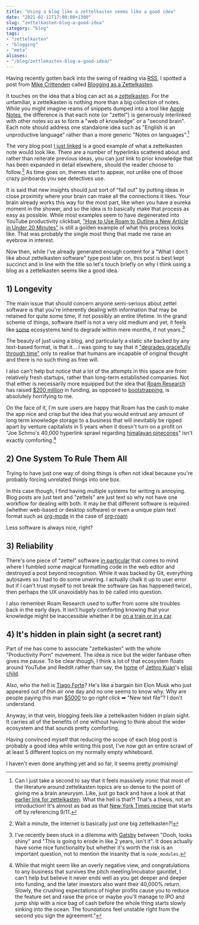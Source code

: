 ```yaml
---
title: "Using a blog like a zettelkasten seems like a good idea"
date: "2021-02-11T17:00:00+1300"
slug: "zettelkasten-blog-a-good-idea"
category: "blog"
tags:
- "zettelkasten"
- "blogging"
- "meta"
aliases:
- "/blog/zettlekasten-blog-a-good-idea/"
---
```


Having recently gotten back into the swing of reading via [RSS](https://en.wikipedia.org/wiki/RSS), I spotted a post from [Mike Crittenden](https://critter.blog) called [Blogging as a Zettelkasten](https://critter.blog/2021/02/10/blogging-as-a-zettelkasten/).

It touches on the idea that a blog can act as a [zettelkasten](https://zettelkasten.de/introduction/). For the unfamiliar, a zettelkasten is nothing more than a big collection of notes. While you might imagine reams of snippets dumped into a tool like [Apple Notes](https://en.wikipedia.org/wiki/Notes_(Apple)), the difference is that each note (or "zettel") is generously interlinked with other notes so as to form a "web of knowledge" or a "second brain". Each note should address one standalone idea such as "English is an unproductive language" rather than a more generic "Notes on languages".[^not-succinct]

The very blog post [I just linked](https://critter.blog/2021/02/10/blogging-as-a-zettelkasten/) is a good example of what a zettelkasten note would look like. There are a number of hyperlinks scattered about and rather than reiterate previous ideas, you can just link to prior knowledge that has been expanded in detail elsewhere, should the reader choose to follow.[^internet] As time goes on, themes start to appear, not unlike one of those crazy pinboards you see detectives use.

It is said that new insights should just sort of "fall out" by putting ideas in close proximity where your brain can make all the connections it likes. Your brain already works this way for the most part, like when you have a eureka moment in the shower, and so the idea is to basically make that process as easy as possible. While most examples seem to have degenerated into YouTube productivity clickbait, ["How to Use Roam to Outline a New Article in Under 20 Minutes"](https://www.youtube.com/watch?v=RvWic15iXjk) is still a golden example of what this process looks like. That was probably the single most thing that made me raise an eyebrow in interest.

Now then, while I've already generated enough content for a "What I don't like about zettelkasten software" type post later on, this post is best kept succinct and in line with the title so let's touch briefly on why I think using a blog as a zettelkasten seems like a good idea.

## 1) Longevity

The main issue that should concern anyone semi-serious about zettel software is that you're inherently dealing with information that may be retained for quite some time, if not possibly an entire lifetime. In the grand scheme of things, software itself is not a very old medium and yet, it feels like [some](https://snyk.io/blog/how-much-do-we-really-know-about-how-packages-behave-on-the-npm-registry/) ecosystems tend to degrade within mere months, if not years.[^gatsby]

The beauty of just using a blog, and particularly a static site backed by any text-based format, is that it... I was going to say that it ["degrades gracefully through time"](https://brandur.org/fragments/graceful-degradation-time) only to realise that humans are incapable of original thought and there is no such thing as free will.

I also can't help but notice that a lot of the attempts in this space are from relatively fresh startups, rather than long-term established companies. Not that either is necessarily more equipped but the idea that [Roam Research](https://roamresearch.com) has raised [$200 million](https://www.theinformation.com/articles/a-200-million-seed-valuation-for-roam-shows-investor-frenzy-for-note-taking-apps) in funding, as opposed to [bootstrapping](https://www.investopedia.com/articles/investing/082814/companies-succeeded-bootstrapping.asp), is absolutely horrifying to me.

On the face of it, I'm sure users are happy that Roam has the cash to make the app nice and crisp but the idea that you would entrust any amount of long term knowledge storage to a business that will inevitably be ripped apart by venture capitalists in 5 years when it doesn't turn on a profit on "Joe Schmo's 40,000 hyperlink sprawl regarding [himalayan pinecones](https://en.wikipedia.org/wiki/Juniper)" isn't exactly comforting.[^funding]

## 2) One System To Rule Them All

Trying to have just one way of doing things is often not ideal because you're probably forcing unrelated things into one box.

In this case though, I find having multiple systems for writing is annoying. Blog posts are just text and "zettels" are just text so why not have one workflow for dealing with both. It may be that different software is required (whether web-based or desktop software) or even a unique plain text format such as [org-mode](https://orgmode.org) in the case of [org-roam](https://www.orgroam.com)

Less software is always nice, right?

## 3) Reliability

There's one piece of "zettel" software [in particular](https://logseq.com) that comes to mind where I fumbled some magical formatting code in the web editor and destroyed a post beyond recognition. While it was backed by Git, everything autosaves so I had to do some unwiring. I actually chalk it up to user error but if I can't trust myself to not break the software (as has happened twice), then perhaps the UX unavoidably has to be called into question.

I also remember Roam Research used to suffer from some site troubles back in the early days. It isn't hugely comforting knowing that your knowledge might be inaccessible whether it be [on a train or in a car](https://www.site.uottawa.ca/~lucia/courses/2131-02/A2/trythemsource.txt).

## 4) It's hidden in plain sight (a secret rant)

Part of me has come to associate "zettelkasten" with the whole "Productivity Porn" movement. The idea is nice but the wider fanbase often gives me pause. To be clear though, I think a lot of that ecosystem floats around YouTube and Reddit rather than say, the [home](https://github.com/org-roam/org-roam) of [Jethro Kuan](https://jethro.dev)'s [elisp](https://www.gnu.org/software/emacs/manual/html_node/elisp/Introduction.html#Introduction) [child](https://www.orgroam.com).

Also, who the hell is [Tiago Forte](https://fortelabs.co/)? He's like a bargain bin Elon Musk who just appeared out of thin air one day and no one seems to know why. Why are people paying this man [$5000](https://web.archive.org/web/20210101170747/https://www.buildingasecondbrain.com/) to go *right click* ➡ "New text file"? I don't understand.

Anyway, in that vein, blogging feels like a zettelkasten hidden in plain sight. It carries all of the benefits of one without having to think about the wider ecosystem and that sounds pretty comforting.

Having convinced myself that reducing the scope of each blog post is probably a good idea while writing this post, I've now got an entire scrawl of at least 5 different topics on my normally empty whiteboard.

I haven't even done anything yet and so far, it seems pretty promising!

[^not-succinct]: Can I just take a second to say that it feels massively ironic that most of the literature around zettelkasten topics are so dense to the point of giving me a brain aneurysm. 
<span></span>
Like, just go back and have a look at that [earlier link for zettelkasten](https://zettelkasten.de/introduction/). What the hell is that?! That's a thesis, not an introduction!
<span></span>
It's almost as bad as that [New York Times recipe](https://cooking.nytimes.com/recipes/1017089-maple-shortbread-bars) that starts off by referencing 9/11.

[^internet]: Wait a minute, the internet is basically just one big zettelkasten?!

[^gatsby]: I've recently been stuck in a dilemma with [Gatsby](https://gatsbyjs.com) between "Oooh, looks shiny" and "This is going to erode in like 2 years, isn't it".
<span></span>
It does actually have some nice functionality but whether it's worth the risk is an important question, not to mention the insanity that is `node_modules`.

[^funding]: While that might seem like an overly negative view, and congratulations to any business that survives the pitch meeting/incubator gauntlet, I can't help but believe it never ends well as you get deeper and deeper into funding, and the later investors also want their 40,000% return.
<span></span>
Slowly, the crushing expectations of higher profits cause you to reduce the feature set and raise the price or maybe you'll manage to IPO and jump ship with a nice bag of cash before the whole thing starts slowly sinking into the ocean.
<span></span>
The foundations feel unstable right from the second you sign the agreement."
